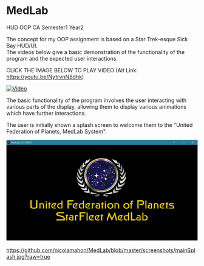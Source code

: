 # MedLab
HUD OOP CA Semester1 Year2

The concept for my OOP assignment is based on a Star Trek-esque Sick Bay HUD/UI.  
The videos below give a basic demonstration of the functionality of the program and the expected user interactions. 

CLICK THE IMAGE BELOW TO PLAY VIDEO
(Alt Link: https://youtu.be/NytrvnN8dhk)

[![Video](http://img.youtube.com/vi/NytrvnN8dhk/0.jpg)](http://www.youtube.com/watch?v=NytrvnN8dhk)

The basic functionality of the program involves the user interacting with various parts of the display, allowing them 
to display various animations which have further interactions. 

The user is initially shown a splash screen to welcome them to the "United Federation of Planets, MedLab System".

![Main Splash Screen](/screenshots/mainSplash.jpg?raw=true "Main Splash Screen")


https://github.com/nicolamahon/MedLab/blob/master/screenshots/mainSplash.jpg?raw=true